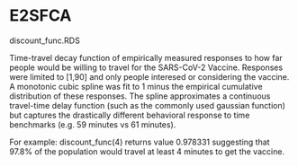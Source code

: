 # E2SFCA

discount_func.RDS

Time-travel decay function of empirically measured responses to how far people would be willing to travel for the SARS-CoV-2 Vaccine. Responses were limited to [1,90] and only people interesed or considering the vaccine. A monotonic cubic spline was fit to 1 minus the empirical cumulative distribution of these responses. The spline approximates a continuous travel-time delay function (such as the commonly used gaussian function) but captures the drastically different behavioral response to time benchmarks (e.g. 59 minutes vs 61 minutes).

For example:
discount_func(4) returns value 0.978331 suggesting that 97.8% of the population would travel at least 4 minutes to get the vaccine.
